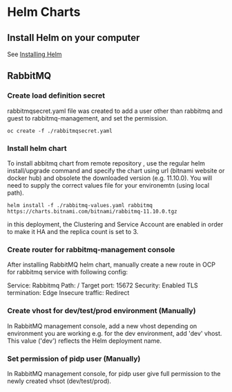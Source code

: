 # Helm Charts

## Install Helm on your computer

See [Installing Helm](https://helm.sh/docs/intro/install/)


## RabbitMQ

### Create load definition secret 

rabbitmqsecret.yaml file was created to add a user other than rabbitmq and guest to rabbitmq-management, and set the permission.

`oc create -f ./rabbitmqsecret.yaml`


### Install helm chart


To install abbitmq chart from remote repository , use the regular helm install/upgrade command and specify the chart using url (bitnami website or docker hub) and obsolete the downloaded version (e.g. 11.10.0). You will need to supply the correct values file for your environemtn (using local path).

`helm install -f ./rabbitmq-values.yaml rabbitmq https://charts.bitnami.com/bitnami/rabbitmq-11.10.0.tgz`

in this deployment, the Clustering and Service Account are enabled in order to make it HA and the replica count is set to 3.

### Create router for rabbitmq-management console

After installing RabbitMQ helm chart, manually create a new route in OCP for rabbitmq service with following config:

Service: Rabbitmq
Path: /
Target port: 15672
Security: Enabled
TLS termination: Edge
Insecure traffic: Redirect

### Create vhost for dev/test/prod environment (Manually)
In RabbitMQ management console, add a new vhost depending on environment you are working 
e.g. for the dev environment, add 'dev' vhost.  This value ('dev') reflects the Helm deployment name.

### Set permission of pidp user (Manually)
In RabbitMQ management console, for pidp user give full permission to the newly created vhsot (dev/test/prod).

